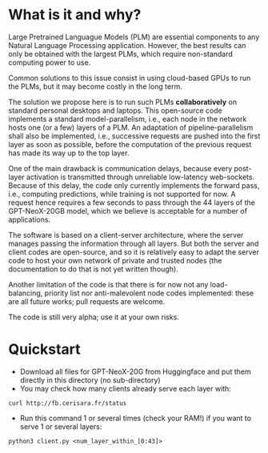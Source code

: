 # What is it and why?

Large Pretrained Languague Models (PLM) are essential components to any
Natural Language Processing application.
However, the best results can only be obtained with the largest PLMs,
which require non-standard computing power to use.

Common solutions to this issue consist in using cloud-based GPUs to run
the PLMs, but it may become costly in the long term.

The solution we propose here is to run such PLMs **collaboratively** on
standard personal desktops and laptops.
This open-source code implements a standard model-parallelism, i.e.,
each node in the network hosts one (or a few) layers of a PLM.
An adaptation of pipeline-parallelism shall also be implemented, i.e.,
successive requests are pushed into the first layer as soon as possible, before the computation
of the previous request has made its way up to the top layer.

One of the main drawback is communication delays, because every post-layer activation
is transmitted through unreliable low-latency web-sockets.
Because of this delay, the code only currently implements the forward pass, i.e., computing
predictions, while training is not supported for now.
A request hence requires a few seconds to pass through the 44 layers of the GPT-NeoX-20GB model,
which we believe is acceptable for a number of applications.

The software is based on a client-server architecture, where the server manages passing the
information through all layers. But both the server and client codes are open-source, and so
it is relatively easy to adapt the server code to host your own network of private and trusted nodes
(the documentation to do that is not yet written though).

Another limitation of the code is that there is for now not any load-balancing, priority list nor
anti-malevolent node codes implemented: these are all future works; pull requests are welcome.

The code is still very alpha; use it at your own risks.

# Quickstart

- Download all files for GPT-NeoX-20G from Huggingface and put them directly in this directory (no sub-directory)
- You may check how many clients already serve each layer with:
```
curl http://fb.cerisara.fr/status
```
- Run this command 1 or several times (check your RAM!) if you want to serve 1 or several layers:
```
python3 client.py <num_layer_within_[0:43]>
```

